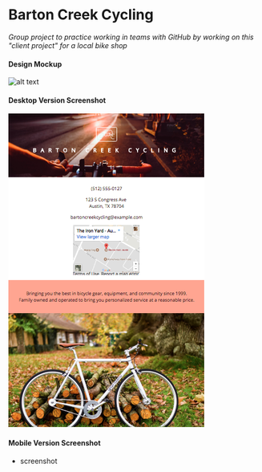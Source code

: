 # Barton Creek Cycling

*Group project to practice working in teams with GitHub by working on this "client project" for a local bike shop*

#### Design Mockup
![alt text](images/sc1.png "img 1")

#### Desktop Version Screenshot
![alt text](images/final.png "final")

#### Mobile Version Screenshot
- screenshot
